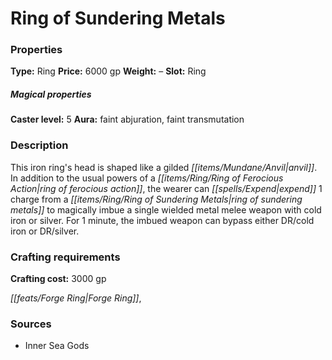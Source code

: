 ﻿---
Title: "Ring of Sundering Metals"
Type: "Ring"
Price: "6000 gp"
Weight: "–"
Slot: "Ring"
Caster level: "5"
Aura: "faint abjuration, faint transmutation"
Description: |
  "This iron ring's head is shaped like a gilded anvil. In addition to the usual powers of a _ring of ferocious action_, the wearer can expend 1 charge from a _ring of sundering metals_ to magically imbue a single wielded metal melee weapon with cold iron or silver. For 1 minute, the imbued weapon can bypass either DR/cold iron or DR/silver."
Crafting cost: "3000 gp"
Sources: "['Inner Sea Gods']"
---

# Ring of Sundering Metals

### Properties

**Type:** Ring **Price:** 6000 gp **Weight:** – **Slot:** Ring

##### Magical properties

**Caster level:** 5 **Aura:** faint abjuration, faint transmutation

### Description

This iron ring's head is shaped like a gilded _[[items/Mundane/Anvil|anvil]]_. In addition to the usual powers of a _[[items/Ring/Ring of Ferocious Action|ring of ferocious action]]_, the wearer can _[[spells/Expend|expend]]_ 1 charge from a _[[items/Ring/Ring of Sundering Metals|ring of sundering metals]]_ to magically imbue a single wielded metal melee weapon with cold iron or silver. For 1 minute, the imbued weapon can bypass either DR/cold iron or DR/silver.

### Crafting requirements

**Crafting cost:** 3000 gp

_[[feats/Forge Ring|Forge Ring]]_,

### Sources

* Inner Sea Gods